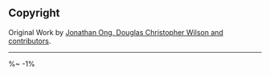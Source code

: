 <!-- ## TODO

- [ ] Add a new item to the todo list. -->

## Copyright

Original Work by [Jonathan Ong, Douglas Christopher Wilson and contributors](https://github.com/jshttp/type-is).

---

<idio-footer />

%~ -1%